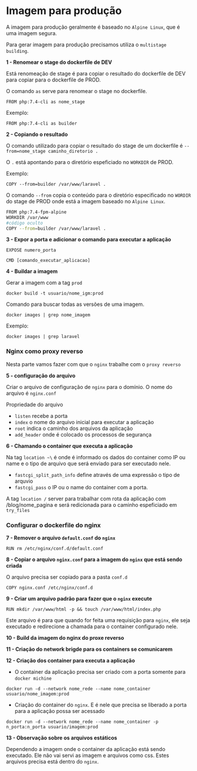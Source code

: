 <h1>Imagem para produção</h1>

A imagem para produção geralmente é baseado no `Alpine Linux`, que é uma imagem segura.

Para gerar imagem para produção precisamos utiliza o `multistage building`.

<b>1 - Renomear o stage do dockerfile de DEV</b>

Está renomeação de stage é para copiar o resultado do dockerfile de DEV para copiar para o dockerfile de PROD.

O comando `as` serve para renomear o stage no dockerfile.

```
FROM php:7.4-cli as nome_stage
```
Exemplo:
```
FROM php:7.4-cli as builder
```

<b>2 - Copiando o resultado</b>

O comando utilizado para copiar o resultado do stage de um dockerfile é `--from=nome_stage caminho_diretorio .`

O `.` está apontando para o diretório espeficiado no `WORKDIR` de PROD.

Exemplo:
```
COPY --from=builder /var/www/laravel .
```
O comando `--from` copia o conteúdo para o diretório especificado no `WORDIR` do stage de PROD onde está a imagem baseado no `Alpine Linux`. 

```bash
FROM php:7.4-fpm-alpine
WORKDIR /var/www
#código oculto
COPY --from=builder /var/www/laravel .
```

<b>3 - Expor a porta e adicionar o comando para executar a aplicação</b>

```
EXPOSE numero_porta

CMD [comando_executar_aplicacao]
```

<b>4 - Buildar a imagem</b>

Gerar a imagem com a tag `prod`
```
docker build -t usuario/nome_igm:prod
```
Comando para buscar todas as versões de uma imagem.
```
docker images | grep nome_imagem
```
Exemplo:
```
docker images | grep laravel
```

<h3>Nginx como proxy reverso</h3>

Nesta parte vamos fazer com que o `nginx` trabalhe com o `proxy reverso`

<b>5 - configuração do arquivo</b>

Criar o arquivo de configuração de `nginx` para o domínio. O nome do arquivo é `nginx.conf`

Propriedade do arquivo
- `listen` recebe a porta
- `index` o nome do arquivo inicial para executar a aplicação
- `root` indica o caminho dos arquivos da aplicação
- `add_header` onde é colocado os processos de segurança

<b>6 - Chamando o container que executa a aplicação</b>

Na tag `location ~\` é onde é informado os dados do container como IP ou name e o tipo de arquivo que será enviado para ser executado nele.
- `fastcgi_split_path_info` define através de uma expressão o tipo de arquvio
- `fastcgi_pass` o IP ou o name do container com a porta.

A tag `location /` server para trabalhar com rota da aplicação com /blog/nome_pagina e será redicionada para o caminho espeficiado em `try_files`

<h3>Configurar o dockerfile do nginx</h3>

<b>7 - Remover o arquivo <code>default.conf</code> do <code>nginx</code></b>

```
RUN rm /etc/nginx/conf.d/default.conf
```

<b>8 - Copiar o arquivo <code>nginx.conf</code> para a imagem do <code>nginx</code> que está sendo criada</b>

O arquivo precisa ser copiado para a pasta `conf.d`

```
COPY nginx.conf /etc/nginx/conf.d
```

<b>9 - Criar um arquivo padrão para fazer que o <code>nginx</code> execute</b>

```
RUN mkdir /var/www/html -p && touch /var/www/html/index.php
```
Este arquivo é para que quando for feita uma requisição para `nginx`, ele seja executado e redirecione a chamada para o container configurado nele.

<b>10 - Build da imagem do nginx do proxe reverso</b>


<b>11 - Criação do network brigde para os containers se comunicarem</b>

<b>12 - Criação dos container para executa a aplicação</b>

- O container da aplicação precisa ser criado com a porta somente para `docker michine`

```
docker run -d --network nome_rede --name nome_container usuario/nome_imagem:prod
```
- Criação do container do `nginx`. E é nele que precisa se liberado a porta para a aplicação possa ser acessado

```
docker run -d --network nome_rede --name nome_container -p n_porta:n_porta usuario/imagem:prod
```

<b>13 - Observação sobre os arquivos estáticos</b>

Dependendo a imagem onde o container da aplicação está sendo executado. Ele não vai servi as imagem e arquivos como css. Estes arquivos precisa está dentro do `nginx`.






